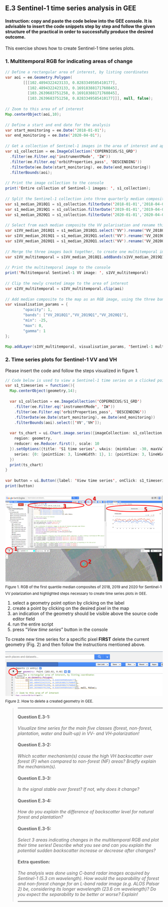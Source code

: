 ## E.3 Sentinel-1 time series analysis in GEE
#### Instruction: copy and paste the code below into the GEE console. It is advisable to insert the code snippets step by step and follow the given structure of the practical in order to successfully produce the desired outcome.

This exercise shows how to create Sentinel-1 time series plots.

### 1. Multitemporal RGB for indicating areas of change

```java
// Define a rectangular area of interest, by listing coordinates
var aoi = ee.Geometry.Polygon(
        [[[102.4894322423133, 0.8283349585410177],
          [102.4894322423133, 0.16918388171760845],
          [103.2639683751258, 0.16918388171760845],
          [103.2639683751258, 0.8283349585410177]]], null, false);

// Zoom to this area of of interest
Map.centerObject(aoi,10);

// Define a start and end date for the analysis
var start_monitoring = ee.Date('2018-01-01');
var end_monitoring = ee.Date('2020-04-01');

// Get a collection of Sentinel-1 images in the area of interest and apply some filters
var s1_collection = ee.ImageCollection('COPERNICUS/S1_GRD')
  .filter(ee.Filter.eq('instrumentMode', 'IW'))
  .filter(ee.Filter.eq('orbitProperties_pass', 'DESCENDING'))
  .filterDate(ee.Date(start_monitoring), ee.Date(end_monitoring))
  .filterBounds(aoi);

// Print the image collection to the console
print('Entire collection of Sentinel-1 images: ', s1_collection);

// Split the Sentinel-1 collection into three quarterly median composites, to allow creating a multitemporal RGB composite
var s1_median_2018Q1 = s1_collection.filterDate('2018-01-01','2018-04-01').median();
var s1_median_2019Q1 = s1_collection.filterDate('2019-01-01','2019-04-01').median();
var s1_median_2020Q1 = s1_collection.filterDate('2020-01-01','2020-04-01').median();

// Select from each median composite the VV polarisation and rename this corresponding to the time period
var s1VV_median_2018Q1 = s1_median_2018Q1.select('VV').rename('VV_2018Q1')
var s1VV_median_2019Q1 = s1_median_2019Q1.select('VV').rename('VV_2019Q1')
var s1VV_median_2020Q1 = s1_median_2020Q1.select('VV').rename('VV_2020Q1')

// Merge the three images back together, to create one multitemporal image with three bands
var s1VV_multitemporal = s1VV_median_2018Q1.addBands(s1VV_median_2019Q1.addBands(s1VV_median_2020Q1))

// Print the multitemporal image to the console
print('Multitemporal Sentinel-1 VV image: ', s1VV_multitemporal)

// Clip the newly created image to the area of interest
var s1VV_multitemporal = s1VV_multitemporal.clip(aoi)

// Add median composite to the map as an RGB image, using the three bands for 2018, 2019 and 2020 respectively
var visualisation_params = {
        "opacity": 1,
        "bands": ["VV_2018Q1","VV_2019Q1","VV_2020Q1"],
        "min": -25,
        "max": 0,
        "gamma": 1
};

Map.addLayer(s1VV_multitemporal, visualisation_params, 'Sentinel-1 multitemporal composite RGB')
```

### 2. Time series plots for Sentinel-1 VV and VH

Please insert the code and follow the steps visualized in figure 1. 

```java
// Code below is used to view a Sentinel-1 time series on a clicked point
var s1_timeseries = function(){
  Map.centerObject(geometry,14);
  
  var s1_collection = ee.ImageCollection('COPERNICUS/S1_GRD')
    .filter(ee.Filter.eq('instrumentMode', 'IW'))
    .filter(ee.Filter.eq('orbitProperties_pass', 'DESCENDING'))
    .filterDate(ee.Date(start_monitoring), ee.Date(end_monitoring))
    .filterBounds(aoi).select(['VV','VH']);
  
  var ts_chart = ui.Chart.image.series({imageCollection: s1_collection,
    region: geometry,
    reducer: ee.Reducer.first(), scale: 10
  }).setOptions({title: 'S1 time series', vAxis: {minValue: -30, maxValue: 0},
    series: {0: {pointSize: 3, lineWidth: 1}, 1: {pointSize: 3, lineWidth: 1}}
  })
  print(ts_chart)
}

var button = ui.Button({label: 'View time series', onClick: s1_timeseries})
print(button)
```
![fig](/figures/figure_11.png)
<sub>Figure 1. RGB of the first quantile median composites of 2018, 2019 and 2020 for Sentinel-1 VV polarization and highlighted steps necessary to create time series plots in GEE. </sub>

1.	select a geometry point option by clicking on the label 
2.	create a point by clicking on the desired pixel in the map 
3.	an indication of the geometry should be visible above the source code editor field 
4.	run the entire script 
5.	press “_View time series_” button in the console

To create new time series for a specific pixel __FIRST__ delete the current geometry (Fig. 2) and then follow the instructions mentioned above.

![fig](/figures/figure_12.png)
<sub>Figure 2. How to delete a created geometry in GEE. </sub>

>___
>#### Question E.3-1: 
> *Visualize time series for the main five classes (forest, non-forest, plantation, water and built-up) in VV- and VH-polarization!*
>
>#### Question E.3-2: 
> *Which scatter mechanism(s) cause the high VH backscatter over forest (F) when compared to non-forest (NF) areas? Briefly explain the mechanism(s).*
>
>#### Question E.3-3: 
> *Is the signal stable over forest? If not, why does it change?*
>
>#### Question E.3-4: 
> *How do you explain the difference of backscatter level for natural forest and plantation?*
>
>#### Question E.3-5:
> *Select 3 areas indicating changes in the multitemporal RGB and plot their time series! Describe what you see and can you explain the potential sudden backscatter increase or decrease after changes?*
>
>#### Extra question: 
> *The analysis was done using C-band radar images acquired by Sentinel-1 (5.3 cm wavelength). How would the separability of forest and non-forest change for an L-band radar image (e.g. ALOS Palsar 2) be, considering its longer wavelength (23.6 cm wavelength)? Do you expect the separability to be better or worse? Explain!*
>___
